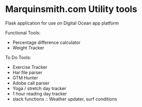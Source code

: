 # Marquinsmith.com Utility tools

Flask application for use on Digital Ocean app platform


Functional Tools:

- Percentage difference calculator
- Weight Tracker

To Do Tools:

- Exercise Tracker
- Har file parser
- GTM Hunter
- Adobe call parser
- Yoga / stretch day tracker
- 1 hour reading day tracker
- slack functions :: Weather updater, surf conditions
